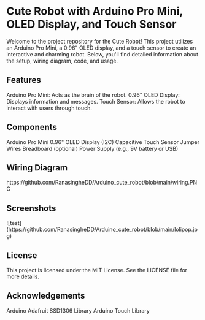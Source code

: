 <h1>Cute Robot with Arduino Pro Mini, OLED Display, and Touch Sensor</h1>
Welcome to the project repository for the Cute Robot! This project utilizes an Arduino Pro Mini, a 0.96" OLED display, and a touch sensor to create an interactive and charming robot. Below, you'll find detailed information about the setup, wiring diagram, code, and usage.

<h2>Features</h2>
Arduino Pro Mini: Acts as the brain of the robot.
0.96" OLED Display: Displays information and messages.
Touch Sensor: Allows the robot to interact with users through touch.
<h2>Components</h2>
Arduino Pro Mini
0.96" OLED Display (I2C)
Capacitive Touch Sensor
Jumper Wires
Breadboard (optional)
Power Supply (e.g., 9V battery or USB)

<h2>Wiring Diagram</h2>
https://github.com/RanasingheDD/Arduino_cute_robot/blob/main/wiring.PNG


<h2>Screenshots</h2>
![test](https://github.com/RanasingheDD/Arduino_cute_robot/blob/main/lolipop.jpg)

<h2>License</h2>
This project is licensed under the MIT License. See the LICENSE file for more details.

<h2>Acknowledgements</h2>
Arduino
Adafruit SSD1306 Library
Arduino Touch Library

